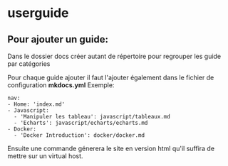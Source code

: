 # userguide

## Pour ajouter un guide:


Dans le dossier docs créer autant de répertoire pour regrouper les guide par catégories 

Pour chaque guide ajouter il faut l'ajouter également dans le fichier de configuration **mkdocs.yml** 
Exemple:
```
nav:
- Home: 'index.md'
- Javascript:
  - 'Manipuler les tableau': javascript/tableaux.md
  - 'Echarts': javascript/echarts/echarts.md
- Docker:
  - 'Docker Introduction': docker/docker.md
```

Ensuite une commande génerera le site en version html qu'il suffira de mettre sur un virtual host.
